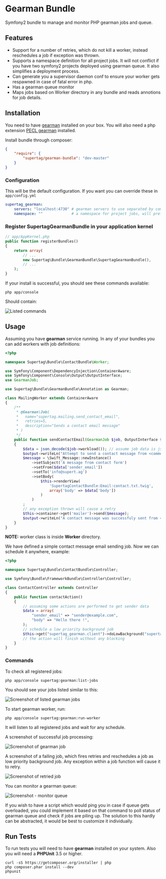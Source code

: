 # Gearman Bundle

Symfony2 bundle to manage and monitor PHP gearman jobs and queue.

## Features

- Support for a number of retries, which do not kill a worker, instead reschedules a job if exception was thrown.
- Supports a namespace definition for all project jobs. It will not conflict if you have two symfony2
projects deployed using gearman queue. It also simplifies a deployment process.
- Can generate you a supervisor daemon conf to ensure your worker gets respawned in case of fatal error in php.
- Has a gearman queue monitor
- Maps jobs based on Worker directory in any bundle and reads annotions for job details.

## Installation

You need to have [gearman](http://gearman.org/) installed on your box. You will also need a php extension
[PECL gearman](http://pecl.php.net/package/gearman) installed.

Install bundle through composer:

``` json
{
    "require": {
        "supertag/gearman-bundle": "dev-master"
    }
}
```

### Configuration

This will be the default configuration. If you want you can override these in `app/config.yml`

```yaml
supertag_gearman:
    servers: "localhost:4730" # gearman servers to use separated by comma, example "localhost:4730,other-domain.com:4730"
    namespace: ""             # a namespace for project jobs, will prefix all job names to prevent conflicts
```

### Register SupertagGearmanBundle in your application kernel

```php
// app/AppKernel.php
public function registerBundles()
{
    return array(
        // ...
        new Supertag\Bundle\GearmanBundle\SupertagGearmanBundle(),
        // ...
    );
}
```

If your install is successful, you should see these commands available:

    php app/console

Should contain:

![Listed commands](https://raw.github.com/supertag/GearmanBundle/master/Resources/screenshots/commands.png)

## Usage

Assuming you have **gearman** service running.
In any of your bundles you can add workers with job definitions:

``` php
<?php

namespace Supertag\Bundle\ContactBundle\Worker;

use Symfony\Component\DependencyInjection\ContainerAware;
use Symfony\Component\Console\Output\OutputInterface;
use GearmanJob;

use Supertag\Bundle\GearmanBundle\Annotation as Gearman;

class MailingWorker extends ContainerAware
{
    /**
     * @Gearman\Job(
     *   name="supertag.mailing.send_contact_email",
     *   retries=5,
     *   description="Sends a contact email message"
     * )
     */
    public function sendContactEmail(GearmanJob $job, OutputInterface $output)
    {
        $data = json_decode($job->workload()); // assume job data is json encoded, can be serialized or be a simple string
        $output->writeLn("Attempt to send a contact message from <comment>{$data['sender_email']}</comment>");
        $message = \Swift_Message::newInstance()
            ->setSubject('A message from contact form')
            ->setFrom($data['sender_email'])
            ->setTo('info@supert.ag')
            ->setBody(
                $this->renderView(
                    'SupertagContactBundle:Email:contact.txt.twig',
                    array('body' => $data['body'])
                )
            )
        ;
        // any exception thrown will cause a retry
        $this->container->get('mailer')->send($message);
        $output->writeLn("A contact message was successfuly sent from <comment>{$data['sender_email']}</comment>");
    }
}
```

**NOTE:** worker class is inside **Worker** directory.

We have defined a simple contact message email sending job. Now we can schedule it anywhere, example:

``` php
<?php

namespace Supertag\Bundle\ContactBundle\Controller;

use Symfony\Bundle\FrameworkBundle\Controller\Controller;

class ContactController extends Controller
{
    public function contactAction()
    {
        // assuming some actions are performed to get sender data
        $data = array(
            "sender_email" => "sender@example.com",
            "body" => "Hello there !",
        );
        // schedule a low priority background job
        $this->get("supertag_gearman.client")->doLowBackground("supertag.mailing.send_contact_email", json_encode($data));
        // the action will finish without any blocking
    }
}
```

### Commands

To check all registered jobs:

    php app/console supertag:gearman:list-jobs

You should see your jobs listed similar to this:

![Screenshot of listed gearman jobs](https://raw.github.com/supertag/GearmanBundle/master/Resources/screenshots/job_list.png)

To start gearman worker, run:

    php app/console supertag:gearman:run-worker

It will listen to all registered jobs and wait for any schedule.

A screenshot of successful job processing:

![Screenshot of gearman job](https://raw.github.com/supertag/GearmanBundle/master/Resources/screenshots/normal_job.png)

A screenshot of a failing job, which fires retries and reschedules a job as low priority background job.
Any exception within a job function will cause it to retry.

![Screenshot of retried job](https://raw.github.com/supertag/GearmanBundle/master/Resources/screenshots/retries.png)

You can monitor a gearman queue:

![Screenshot - monitor queue](https://raw.github.com/supertag/GearmanBundle/master/Resources/screenshots/monitor.png)

If you wish to have a script which would ping you in case if queue gets overloaded, you could implement it based on that
command to poll status of gearman queue and check if jobs are piling up. The solution to this hardly can be abstracted,
it would be best to customize it individually.

## Run Tests

To run tests you will need to have **gearman** installed on your system.
Also you will need a **PHPUnit** 3.5 or higher.

    curl -sS https://getcomposer.org/installer | php
    php composer.phar install --dev
    phpunit


